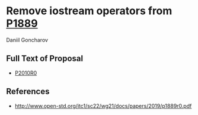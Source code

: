 # Remove iostream operators from [P1889](http://www.open-std.org/jtc1/sc22/wg21/docs/papers/2019/p1889r0.pdf)

Daniil Goncharov

## Full Text of Proposal

* [P2010R0](P2010R0.pdf)

## References

* <http://www.open-std.org/jtc1/sc22/wg21/docs/papers/2019/p1889r0.pdf>
